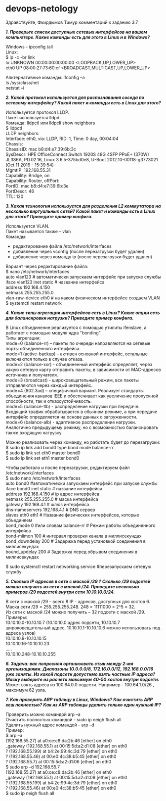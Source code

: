 # devops-netology

Здравствуйте, Фкирдымов Тимур комментарий к заданию 3.7


***1. Проверьте список доступных сетевых интерфейсов на вашем компьютере. Какие команды есть для этого в Linux и в Windows?***

Windows - ipconfig /all  
Linux:  
$ ip -c -br link  
lo               UNKNOWN        00:00:00:00:00:00 <LOOPBACK,UP,LOWER_UP>  
eth0             UP             08:00:27:73:60:cf <BROADCAST,MULTICAST,UP,LOWER_UP>

Альтернативные команды:
ifconfig –a  
ls /sys/class/net   
netstat –i

***2. Какой протокол используется для распознавания соседа по сетевому интерфейсу? Какой пакет и команды есть в Linux для этого?***

Используется протокол LLDP.  
Пакет используется lldpd.  
Команда: lldpctl или lldpcli show neighbors  
$ lldpctl  
LLDP neighbors:   
Interface:    eth0, via: LLDP, RID: 1, Time: 0 day, 00:04:04  
  Chassis:  
    ChassisID:    mac b8:d4:e7:39:6b:3c  
    SysDescr:     HPE OfficeConnect Switch 1920S 48G 4SFP PPoE+ (370W) JL386A, PD.02.16, Linux 3.6.5-375bd0e8, U-Boot 2012.10-00118-g3773021 (Oct 11 2016 - 15:39:54)  
    MgmtIP:       192.168.55.31  
    Capability:   Bridge, on  
    Capability:   Router, offPort:  
    PortID:       mac b8:d4:e7:39:6b:3e  
    PortDescr:    46  
    TTL:          120

***3. Какая технология используется для разделения L2 коммутатора на несколько виртуальных сетей? Какой пакет и команды есть в Linux для этого? Приведите пример конфига.***

Используется VLAN.  
Пакет называется также – vlan  
Команды:  
- редактирование файла /etc/network/interfaces  
- добавление через vconfig (после перезагрузки будет удален)  
- добавление через команду ip (после перезагрузки будет удален)

Вариант через редактирование файла:  
$ nano /etc/network/interfaces  
auto vlan123                                    # автоматически запускаем интерфейс при запуске службы  
iface vlan123 inet static			# название интерфейса  
address 192.168.4.150  
netmask 255.255.255.0  
vlan-raw-device eth0			        # на каком физическом интерфейсе создаем VLAN  
$ systemctl restart network

***4. Какие типы агрегации интерфейсов есть в Linux? Какие опции есть для балансировки нагрузки? Приведите пример конфига.***

В Linux объединение реализуется с помощью утилиты ifenslave, а работает с помощью модуля ядра "bonding".  
Типы агрегации:  
mode=0 (balance-rr) – пакеты по очереди направляются на сетевые порты объединенного интерфейса.  
mode=1 (active-backup) – активен основной интерфейс, остальные включаются только в случае отказа.  
mode=2 (balance-xor) - объединенный интерфейс определяет, через какую сетевую карту отправить пакеты, в зависимости от MAC-адресов источника и получателя.  
mode=3 (broadcast) - широковещательный режим, все пакеты отправляются через каждый интерфейс.  
mode=4 (802.3ad) – специфичный вариант. Реализует стандарты объединения каналов IEEE и обеспечивает как увеличение пропускной способности, так и отказоустойчивость.  
mode=5 (balance-tlb) - распределение нагрузки при передаче. Входящий трафик обрабатывается в обычном режиме, а при передаче интерфейс определяется на основе данных о загруженности.  
mode=6 (balance-alb) - адаптивное распределение нагрузки. Аналогично предыдущему режиму, но с возможностью балансировать также входящую нагрузку.

Можно реализовать через команду, но работать будет до перезагрузки:  
$ sudo ip link add bond0 type bond mode balance-rr  
$ sudo ip link set eth0 master bond0  
$ sudo ip link set eth1 master bond0

Чтобы работало и после перезагрузки, редактируем файл /etc/network/interfaces  
$ sudo nano /etc/network/interfaces  
	auto bond0				#автоматически запускаем интерфейс при запуске службы    
	iface bond0 inet static			# название интерфейса  
 	address 192.168.4.150			# ip адрес интерфейса  
        netmask 255.255.255.0    		# маска интерфейса  
 	gateway 192.168.4.1			# шлюз интерфейса  
 	dns-nameservers 192.168.4.1 		# DNS сервер  
 	slaves eth0 eth1			# Название физических интерфейсов, которые объединяем  
       	bond_mode 0 #или словам balance-rr	# Режим работы объединенного интерфейса  
        bond-miimon 100				# интервал проверки канала в миллисекундах  
        bond_downdelay 200			# Задержка перед установкой соединения в миллисекундах  
        bound_updelay 200			# Задержка перед обрывом соединения в миллисекундах

$ sudo systemctl restart networking.service   #перезапускаем сетевую службу

***5. Сколько IP адресов в сети с маской /29 ? Сколько /29 подсетей можно получить из сети с маской /24. Приведите несколько примеров /29 подсетей внутри сети 10.10.10.0/24.***

В сети с маской /29 – всего 8 IP - адресов, доступных для хостов 6.  
Маска сети /29 = 255.255.255.248.   248 = 11111000 = 2^5 = 32.  
Из сети с маской /24 можно получить – 32 подсети с маской /29.  
Примеры:  
10.10.10.0-10.10.10.7  (10.10.10.0 адрес подсети, 10.10.10.7 широковещательный адрес, 10.10.10.1-10.10.10.6 можно использовать под адреса узлов)  
10.10.10.8-10.10.10.15  
10.10.10.16-10.10.10.23  
…..  
10.10.10.248-10.10.10.255

***6. Задача: вас попросили организовать стык между 2-мя организациями. Диапазоны 10.0.0.0/8, 172.16.0.0/12, 192.168.0.0/16 уже заняты. Из какой подсети допустимо взять частные IP адреса? Маску выберите из расчета максимум 40-50 хостов внутри подсети.***  
Может взять адреса из 100.64.0.0 подсети. Например -  100.64.1.0/26 , максимум 62 узла.

***7. Как проверить ARP таблицу в Linux, Windows? Как очистить ARP кеш полностью? Как из ARP таблицы удалить только один нужный IP?***  

Проверить можно командой arp –a  
Очистить полностью командой - sudo ip neigh flush all  
Удалить нужный адрес командой - arp –d  
Пример:  
$ arp –a  
(192.168.55.27) at a0:ce:c8:da:2b:46 [ether] on eth0  
_gateway (192.168.55.1) at 00:15:5d:a2:d1:08 [ether] on eth0  
? (192.168.55.199) at b4:2e:99:4c:3d:79 [ether] on eth0  
? (192.168.55.46) at 00:e0:4c:38:b5:45 [ether] on eth0  
? (192.168.55.7) at 00:15:5d:a2:d1:06 [ether] on eth0  
$ sudo arp –d 192.168.55.7  
(192.168.55.27) at a0:ce:c8:da:2b:46 [ether] on eth0  
_gateway (192.168.55.1) at 00:15:5d:a2:d1:08 [ether] on eth0  
? (192.168.55.199) at b4:2e:99:4c:3d:79 [ether] on eth0  
? (192.168.55.46) at 00:e0:4c:38:b5:45 [ether] on eth0  
$ sudo ip neigh flush all
